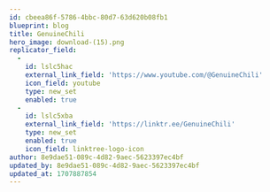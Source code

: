 ```yaml
---
id: cbeea86f-5786-4bbc-80d7-63d620b08fb1
blueprint: blog
title: GenuineChili
hero_image: download-(15).png
replicator_field:
  -
    id: lslc5hac
    external_link_field: 'https://www.youtube.com/@GenuineChili'
    icon_field: youtube
    type: new_set
    enabled: true
  -
    id: lslc5xba
    external_link_field: 'https://linktr.ee/GenuineChili'
    type: new_set
    enabled: true
    icon_field: linktree-logo-icon
author: 8e9dae51-089c-4d82-9aec-5623397ec4bf
updated_by: 8e9dae51-089c-4d82-9aec-5623397ec4bf
updated_at: 1707887854
---
```

